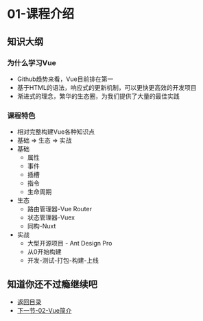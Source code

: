 # 01-课程介绍 

## 知识大纲

### 为什么学习Vue
* Github趋势来看，Vue目前排在第一
* 基于HTML的语法，响应式的更新机制，可以更快更高效的开发项目
* 渐进式的理念，繁华的生态圈，为我们提供了大量的最佳实践

### 课程特色
* 相对完整构建Vue各种知识点
* 基础 => 生态 => 实战
* 基础
    * 属性
    * 事件
    * 插槽
    * 指令
    * 生命周期
* 生态
    * 路由管理器-Vue Router
    * 状态管理器-Vuex
    * 同构-Nuxt 
* 实战
    * 大型开源项目 - Ant Design Pro
    * 从0开始构建
    * 开发-测试-打包-构建-上线           


## 知道你还不过瘾继续吧       

* [返回目录](../../README.md)
* [下一节-02-Vue简介](./02-Vue简介.md)